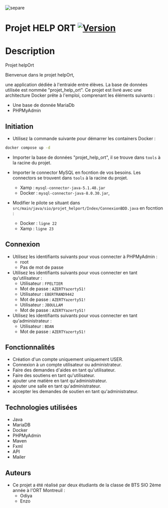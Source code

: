 ![separe](src/main/resources/Images/Logo.png)
# Projet HELP ORT [![Version](https://img.shields.io/badge/Version-4.1.2-gold)]()

# Description

Projet helpOrt

Bienvenue dans le projet helpOrt, 

une application dédiée à l'entraide entre élèves. La base de données utilisée est nommée "projet_help_ort".
Ce projet est livré avec une architecture Docker prête à l'emploi, comprenant les éléments suivants :
- Une base de donnée MariaDb
- PHPMyAdmin


## Initiation 
- Utilisez la commande suivante pour démarrer les containers Docker :
```bash
docker compose up -d
```

- Importer la base de données "projet_help_ort", il se trouve dans `tools` à la racine du projet.


- Importer le connector MySQL en focntion de vos besoins. Les connectors se trouvent dans `tools` à la racine du projet.
    - Xamp  : `mysql-connector-java-5.1.48.jar`
    - Docker : `mysql-connector-java-8.0.30.jar`,


- Modifier le pilote se situant dans `src/main/java/sio/projet_helport/Index/ConnexionBDD.java` en focntion :
    - Docker : `ligne 22`
    - Xamp : `ligne 23`
## Connexion
- Utilisez les identifiants suivants pour vous connecter à PHPMyAdmin :
    - root
    - Pas de mot de passe
- Utilisez les identifiants suivants pour vous connecter en tant qu'utilisateur :
    - Utilisateur : `FPELTIER`
    - Mot de passe : `AZERTYazerty51!`
    - Utilisateur : `EBERTRAND9442`
    - Mot de passe : `AZERTYazerty51!`
    - Utilisateur : `JBOULLAM`
    - Mot de passe : `AZERTYazerty51!`
- Utilisez les identifiants suivants pour vous connecter en tant qu'administrateur :
    - Utilisateur : `BDAN`
    - Mot de passe : `AZERTYazerty51!`

## Fonctionnalités
- Création d'un compte uniquement uniquement USER.
- Connexion à un compte utilisateur ou administrateur.
- Faire des demandes d'aides en tant qu'utilisateur.
- Faire des soutiens en tant qu'utilisateur.
- ajouter une matière en tant qu'administrateur.
- ajouter une salle en tant qu'administrateur.
- accepter les demandes de soutien en tant qu'administrateur.

## Technologies utilisées
- Java
- MariaDB
- Docker
- PHPMyAdmin
- Maven
- Fxml
- API
- Mailer

## Auteurs
- Ce projet a été réalisé par deux étudiants de la classe de BTS SIO 2ème année à l'ORT Montreuil :
    - Odiya
    - Enzo


    
